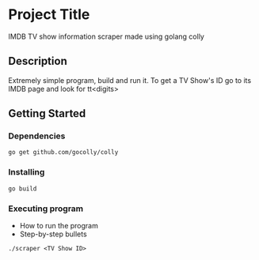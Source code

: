 # Project Title

IMDB TV show information scraper made using golang colly

## Description

Extremely simple program, build and run it. To get a TV Show's ID go to its IMDB page and look for tt\<digits\>

## Getting Started

### Dependencies

```
go get github.com/gocolly/colly
```

### Installing

```
go build
```

### Executing program

* How to run the program
* Step-by-step bullets
```
./scraper <TV Show ID>
```
